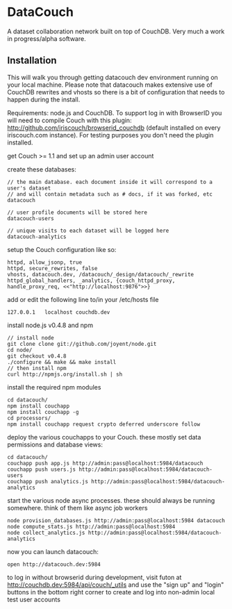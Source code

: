 # DataCouch

A dataset collaboration network built on top of CouchDB. Very much a work in progress/alpha software.

## Installation

This will walk you through getting datacouch dev environment running on your local machine. Please note that datacouch makes extensive use of CouchDB rewrites and vhosts so there is a bit of configuration that needs to happen during the install.

Requirements: node.js and CouchDB. To support log in with BrowserID you will need to compile Couch with this plugin: http://github.com/iriscouch/browserid_couchdb (default installed on every iriscouch.com instance). For testing purposes you don't need the plugin installed.

get Couch >= 1.1 and set up an admin user account

create these databases:

    // the main database. each document inside it will correspond to a user's dataset
    // and will contain metadata such as # docs, if it was forked, etc
    datacouch
    
    // user profile documents will be stored here
    datacouch-users
    
    // unique visits to each dataset will be logged here
    datacouch-analytics

setup the Couch configuration like so:

    httpd, allow_jsonp, true
    httpd, secure_rewrites, false
    vhosts, datacouch.dev, /datacouch/_design/datacouch/_rewrite
    httpd_global_handlers, _analytics, {couch_httpd_proxy, handle_proxy_req, <<"http://localhost:9876">>}
    
add or edit the following line to/in your /etc/hosts file

    127.0.0.1	localhost couchdb.dev
    
install node.js v0.4.8 and npm

    // install node
    git clone clone git://github.com/joyent/node.git
    cd node/
    git checkout v0.4.8
    ./configure && make && make install
    // then install npm
    curl http://npmjs.org/install.sh | sh

install the required npm modules

    cd datacouch/
    npm install couchapp
    npm install couchapp -g
    cd processors/
    npm install couchapp request crypto deferred underscore follow
  
deploy the various couchapps to your Couch. these mostly set data permissions and database views:

    cd datacouch/
    couchapp push app.js http://admin:pass@localhost:5984/datacouch
    couchapp push users.js http://admin:pass@localhost:5984/datacouch-users
    couchapp push analytics.js http://admin:pass@localhost:5984/datacouch-analytics
  
start the various node async processes. these should always be running somewhere. think of them like async job workers

    node provision_databases.js http://admin:pass@localhost:5984 datacouch
    node compute_stats.js http://admin:pass@localhost:5984
    node collect_analytics.js http://admin:pass@localhost:5984/datacouch-analytics

now you can launch datacouch:

    open http://datacouch.dev:5984
    
to log in without browserid during development, visit futon at http://couchdb.dev:5984/api/couch/_utils and use the "sign up" and "login" buttons in the bottom right corner to create and log into non-admin local test user accounts